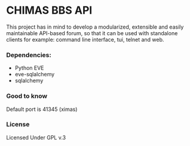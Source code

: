 # CHIMAS BBS API

This project has in mind to develop a modularized, extensible and easily maintainable API-based forum, so that it can be used with standalone clients for example: command line interface, tui, telnet and web.

### Dependencies:

* Python EVE
* eve-sqlalchemy
* sqlalchemy

### Good to know

Default port is 41345 (ximas)

### License

Licensed Under GPL v.3
